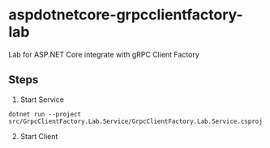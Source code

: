 # aspdotnetcore-grpcclientfactory-lab
Lab for ASP.NET Core integrate with gRPC Client Factory

## Steps

1. Start Service

```
dotnet run --project src/GrpcClientFactory.Lab.Service/GrpcClientFactory.Lab.Service.csproj
```

2. Start Client
